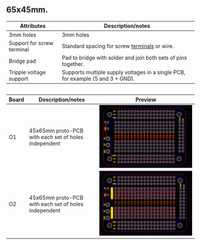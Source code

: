 ## 65x45mm.


|	Attributes	|	Description/notes	|
|--|--|
|	3mm holes|	3mm holes	|
|	Support for screw terminal	|	Standard spacing for screw [terminals](https://lcsc.com/product-detail/Screw-terminal_Ningbo-Kangnex-Elec-WJ126V-5-0-3P_C8401.html) or wire.|
|	Bridge pad|	Pad to bridge with solder and join both sets of pins together.|
|	Tripple voltage support|	Supports multiple supply voltages in a single PCB, for example (5 and 3 + GND).|

##

Board| Description/notes | Preview
--------- | ----------------- | -------
O1| 45x65mm proto-PCB with each set of holes independent | ![64x46 O1](O1/Photos/65X45_O1.PNG)
O2| 45x65mm proto-PCB with each set of holes independent | ![64x46 O2](O2/Photos/65X45_O2.PNG)
